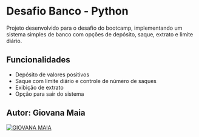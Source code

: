 # Desafio Banco - Python

Projeto desenvolvido para o desafio do bootcamp, implementando um sistema simples de banco com opções de depósito, saque, extrato e limite diário.

## Funcionalidades

- Depósito de valores positivos
- Saque com limite diário e controle de número de saques
- Exibição de extrato
- Opção para sair do sistema

## Autor: Giovana Maia

[![GIOVANA MAIA](https://img.shields.io/badge/linkedin-%23E75480.svg?style=for-the-badge&logo=linkedin&logoColor=white)](https://www.linkedin.com/in/giovana-maia/)
